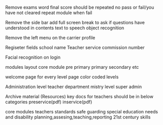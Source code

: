 


Remove exams word
final score should be repeated
no pass or fail/you have not cleared
repeat module when fail

Remove the side bar add full screen
break to ask if questions have understood in contents
text to speech
object recognition

Remove the left menu on the carrier profile


Regiseter fields
    school name
    Teacher service commission number


Facial recognition on login

modules layout
    core module
    pre primary
    primary
    secondary etc



welcome page for every level page
  color coded levels

Administration level
  teacher 
  department
  mistry level
  super admin


Archive material (Resources)
    key docs for teachers should be in below categories
    preservice(pdf)
    inservice(pdf)



core modules
    teachers standards
    safe guarding
    special education needs and disability
    planning,assesing,teaching,reporting
    21st century skills